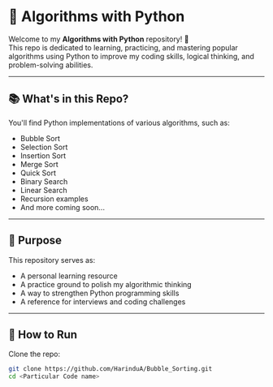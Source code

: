 # 🧠 Algorithms with Python

Welcome to my **Algorithms with Python** repository! 🚀  
This repo is dedicated to learning, practicing, and mastering popular algorithms using Python to improve my coding skills, logical thinking, and problem-solving abilities.

---

## 📚 What's in this Repo?

You'll find Python implementations of various algorithms, such as:
- Bubble Sort
- Selection Sort
- Insertion Sort
- Merge Sort
- Quick Sort
- Binary Search
- Linear Search
- Recursion examples
- And more coming soon...

---

## 🎯 Purpose

This repository serves as:
- A personal learning resource
- A practice ground to polish my algorithmic thinking
- A way to strengthen Python programming skills
- A reference for interviews and coding challenges

---

## 🚀 How to Run

Clone the repo:
```bash
git clone https://github.com/HarinduA/Bubble_Sorting.git
cd <Particular Code name>
